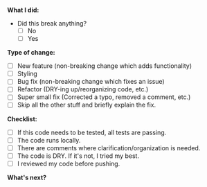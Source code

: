 **What I did:**

- Did this break anything?
  - [ ] No
  - [ ] Yes

**Type of change:**

- [ ] New feature (non-breaking change which adds functionality)
- [ ] Styling
- [ ] Bug fix (non-breaking change which fixes an issue)
- [ ] Refactor (DRY-ing up/reorganizing code, etc.)
- [ ] Super small fix (Corrected a typo, removed a comment, etc.)
- [ ] Skip all the other stuff and briefly explain the fix.

**Checklist:**

- [ ] If this code needs to be tested, all tests are passing.
- [ ] The code runs locally.
- [ ] There are comments where clarification/organization is needed.
- [ ] The code is DRY. If it's not, I tried my best.
- [ ] I reviewed my code before pushing.

**What's next?**
